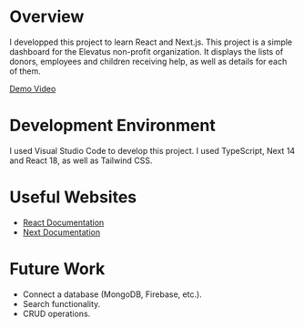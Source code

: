 # Overview

I developped this project to learn React and Next.js. This project is a simple dashboard for the Elevatus non-profit organization. It displays the lists of donors, employees and children receiving help, as well as details for each of them.

[Demo Video](https://youtu.be/2SsFtkTNP_k)

# Development Environment

I used Visual Studio Code to develop this project. I used TypeScript, Next 14 and React 18, as well as Tailwind CSS.

# Useful Websites

- [React Documentation](https://react.dev/learn)
- [Next Documentation](https://nextjs.org/docs)

# Future Work

- Connect a database (MongoDB, Firebase, etc.).
- Search functionality.
- CRUD operations.
